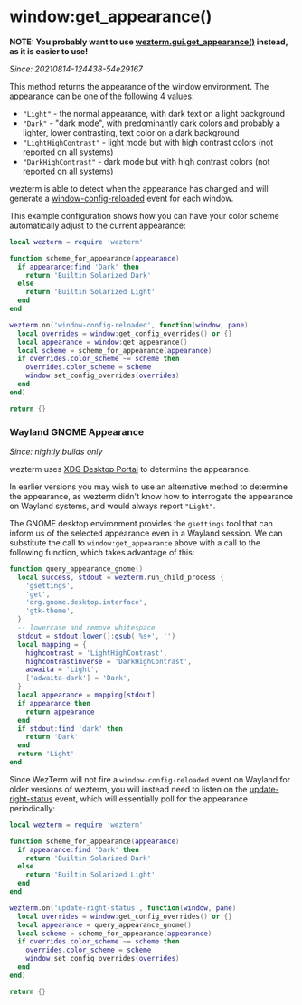 # window:get_appearance()

**NOTE: You probably want to use [wezterm.gui.get_appearance()](../wezterm.gui/get_appearance.md) instead, as it is easier to use!**

*Since: 20210814-124438-54e29167*

This method returns the appearance of the window environment.  The appearance
can be one of the following 4 values:

* `"Light"` - the normal appearance, with dark text on a light background
* `"Dark"` - "dark mode", with predominantly dark colors and probably a lighter, lower contrasting, text color on a dark background
* `"LightHighContrast"` - light mode but with high contrast colors (not reported on all systems)
* `"DarkHighContrast"` - dark mode but with high contrast colors (not reported on all systems)

wezterm is able to detect when the appearance has changed and will generate a
[window-config-reloaded](../window-events/window-config-reloaded.md) event for
each window.

This example configuration shows how you can have your color scheme
automatically adjust to the current appearance:

```lua
local wezterm = require 'wezterm'

function scheme_for_appearance(appearance)
  if appearance:find 'Dark' then
    return 'Builtin Solarized Dark'
  else
    return 'Builtin Solarized Light'
  end
end

wezterm.on('window-config-reloaded', function(window, pane)
  local overrides = window:get_config_overrides() or {}
  local appearance = window:get_appearance()
  local scheme = scheme_for_appearance(appearance)
  if overrides.color_scheme ~= scheme then
    overrides.color_scheme = scheme
    window:set_config_overrides(overrides)
  end
end)

return {}
```

### Wayland GNOME Appearance

*Since: nightly builds only*

wezterm uses [XDG Desktop
Portal](https://flatpak.github.io/xdg-desktop-portal/) to determine the
appearance.

In earlier versions you may wish to use an alternative method to determine the
appearance, as wezterm didn't know how to interrogate the appearance on Wayland
systems, and would always report `"Light"`.

The GNOME desktop environment provides the `gsettings` tool that can
inform us of the selected appearance even in a Wayland session. We can
substitute the call to `window:get_appearance` above with a call to the
following function, which takes advantage of this:

```lua
function query_appearance_gnome()
  local success, stdout = wezterm.run_child_process {
    'gsettings',
    'get',
    'org.gnome.desktop.interface',
    'gtk-theme',
  }
  -- lowercase and remove whitespace
  stdout = stdout:lower():gsub('%s+', '')
  local mapping = {
    highcontrast = 'LightHighContrast',
    highcontrastinverse = 'DarkHighContrast',
    adwaita = 'Light',
    ['adwaita-dark'] = 'Dark',
  }
  local appearance = mapping[stdout]
  if appearance then
    return appearance
  end
  if stdout:find 'dark' then
    return 'Dark'
  end
  return 'Light'
end
```

Since WezTerm will not fire a `window-config-reloaded` event on Wayland for
older versions of wezterm, you will instead need to listen on the
[update-right-status](../window-events/update-right-status.md) event, which
will essentially poll for the appearance periodically:

```lua
local wezterm = require 'wezterm'

function scheme_for_appearance(appearance)
  if appearance:find 'Dark' then
    return 'Builtin Solarized Dark'
  else
    return 'Builtin Solarized Light'
  end
end

wezterm.on('update-right-status', function(window, pane)
  local overrides = window:get_config_overrides() or {}
  local appearance = query_appearance_gnome()
  local scheme = scheme_for_appearance(appearance)
  if overrides.color_scheme ~= scheme then
    overrides.color_scheme = scheme
    window:set_config_overrides(overrides)
  end
end)

return {}
```
